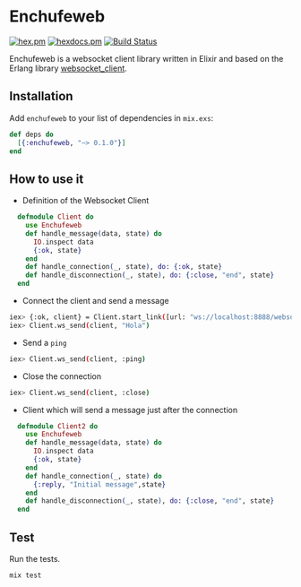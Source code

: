 # Enchufeweb

[![hex.pm](https://img.shields.io/hexpm/v/enchufeweb.svg?style=flat-square)](https://hex.pm/packages/enchufeweb) [![hexdocs.pm](https://img.shields.io/badge/docs-latest-green.svg?style=flat-square)](https://hexdocs.pm/enchufeweb/) [![Build Status](https://travis-ci.org/mendrugory/enchufeweb.svg?branch=master)](https://travis-ci.org/mendrugory/enchufeweb)


  Enchufeweb is a websocket client library written in Elixir and based on 
  the Erlang library [websocket_client](https://hex.pm/packages/websocket_client).

  ## Installation
  Add `enchufeweb` to your list of dependencies in `mix.exs`:
  ```elixir
  def deps do
    [{:enchufeweb, "~> 0.1.0"}]
  end
  ```
  ## How to use it

  * Definition of the Websocket Client
  ```elixir
    defmodule Client do
      use Enchufeweb
      def handle_message(data, state) do 
        IO.inspect data
        {:ok, state}
      end
      def handle_connection(_, state), do: {:ok, state}
      def handle_disconnection(_, state), do: {:close, "end", state}
    end
  ```

  * Connect the client and send a message
  ```bash
  iex> {:ok, client} = Client.start_link([url: "ws://localhost:8888/websocket", ws_opts: %{conn_mode: :once}]) 
  iex> Client.ws_send(client, "Hola")
  ```

  * Send a `ping`
  ```bash
  iex> Client.ws_send(client, :ping)
  ```

  * Close the connection
  ```bash
  iex> Client.ws_send(client, :close)
  ```

  * Client which will send a message just after the connection
  ```elixir
    defmodule Client2 do
      use Enchufeweb
      def handle_message(data, state) do 
        IO.inspect data
        {:ok, state}
      end
      def handle_connection(_, state) do
        {:reply, "Initial message",state}
      end
      def handle_disconnection(_, state), do: {:close, "end", state}
    end
  ```

  ## Test
  Run the tests.
  ```bash
  mix test 
  ```

